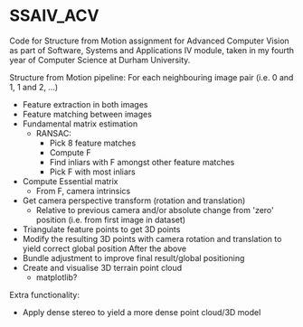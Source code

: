 # SSAIV_ACV
Code for Structure from Motion assignment for Advanced Computer Vision as part of Software, Systems and Applications IV module, taken in my fourth year of Computer Science at Durham University.

Structure from Motion pipeline:
For each neighbouring image pair (i.e. 0 and 1, 1 and 2, ...)
- Feature extraction in both images
- Feature matching between images
- Fundamental matrix estimation
    - RANSAC:
        - Pick 8 feature matches
        - Compute F
        - Find inliars with F amongst other feature matches
        - Pick F with most inliars
- Compute Essential matrix
    - From F, camera intrinsics
- Get camera perspective transform (rotation and translation)
    - Relative to previous camera and/or absolute change from 'zero' position (i.e. from first image in dataset)
- Triangulate feature points to get 3D points
- Modify the resulting 3D points with camera rotation and translation to yield correct global position
After the above
- Bundle adjustment to improve final result/global positioning
- Create and visualise 3D terrain point cloud
    - matplotlib?

Extra functionality:
- Apply dense stereo to yield a more dense point cloud/3D model
